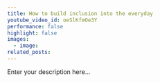 ```yaml
---
title: How to build inclusion into the everyday
youtube_video_id: oeSlKfmOe3Y
performance: false
highlight: false
images:
  - image:
related_posts:
---
```


Enter your description here…